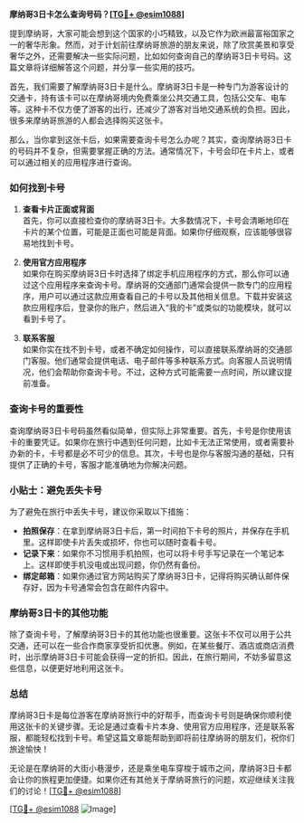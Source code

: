 **摩纳哥3日卡怎么查询号码？[[TG💪+ @esim1088](https://t.me/s/esim1088)]**

提到摩纳哥，大家可能会想到这个国家的小巧精致，以及它作为欧洲最富裕国家之一的奢华形象。然而，对于计划前往摩纳哥旅游的朋友来说，除了欣赏美景和享受奢华之外，还需要解决一些实际问题，比如如何查询自己的摩纳哥3日卡号码。这篇文章将详细解答这个问题，并分享一些实用的技巧。

首先，我们需要了解摩纳哥3日卡是什么。摩纳哥3日卡是一种专门为游客设计的交通卡，持有该卡可以在摩纳哥境内免费乘坐公共交通工具，包括公交车、电车等。这种卡不仅方便了游客的出行，还减少了游客对当地交通系统的负担。因此，很多来摩纳哥旅游的人都会选择购买这张卡。

那么，当你拿到这张卡后，如果需要查询卡号怎么办呢？其实，查询摩纳哥3日卡的号码并不复杂，但需要掌握正确的方法。通常情况下，卡号会印在卡片上，或者可以通过相关的应用程序进行查询。

### 如何找到卡号

1. **查看卡片正面或背面**  
   首先，你可以直接检查你的摩纳哥3日卡。大多数情况下，卡号会清晰地印在卡片的某个位置，可能是正面也可能是背面。如果你仔细观察，应该能够很容易地找到卡号。

2. **使用官方应用程序**  
   如果你在购买摩纳哥3日卡时选择了绑定手机应用程序的方式，那么你可以通过这个应用程序来查询卡号。摩纳哥的交通部门通常会提供一款专门的应用程序，用户可以通过这款应用查看自己的卡号以及其他相关信息。下载并安装这款应用程序后，登录你的账户，然后进入“我的卡”或类似的功能模块，就可以看到卡号了。

3. **联系客服**  
   如果你实在找不到卡号，或者不确定如何操作，可以直接联系摩纳哥的交通部门客服。他们通常会提供电话、电子邮件等多种联系方式。向客服人员说明情况，他们会帮助你查询卡号。不过，这种方式可能需要一点时间，所以建议提前准备。

### 查询卡号的重要性

查询摩纳哥3日卡号码虽然看似简单，但实际上非常重要。首先，卡号是你使用该卡的重要凭证。如果你在旅行中遇到任何问题，比如卡无法正常使用，或者需要补办新的卡，卡号都是必不可少的信息。其次，卡号也是你与客服沟通的基础，只有提供了正确的卡号，客服才能准确地为你解决问题。

### 小贴士：避免丢失卡号

为了避免在旅行中丢失卡号，建议你采取以下措施：

- **拍照保存**：在拿到摩纳哥3日卡后，第一时间拍下卡号的照片，并保存在手机里。这样即使卡片丢失或损坏，你也可以随时查看卡号。
- **记录下来**：如果你不习惯用手机拍照，也可以将卡号手写记录在一个笔记本上。这样即使手机没电或出现问题，你仍然有备份。
- **绑定邮箱**：如果你通过官方网站购买了摩纳哥3日卡，记得将购买确认邮件保存好，因为卡号通常会包含在邮件内容中。

### 摩纳哥3日卡的其他功能

除了查询卡号，了解摩纳哥3日卡的其他功能也很重要。这张卡不仅可以用于公共交通，还可以在一些合作商家享受折扣优惠。例如，在某些餐厅、酒店或商店消费时，出示摩纳哥3日卡可能会获得一定的折扣。因此，在旅行期间，不妨多留意这些信息，以便更好地利用这张卡。

### 总结

摩纳哥3日卡是每位游客在摩纳哥旅行中的好帮手，而查询卡号则是确保你顺利使用这张卡的关键步骤。无论是通过查看卡片本身、使用官方应用程序，还是联系客服，都能轻松找到卡号。希望这篇文章能帮助到即将前往摩纳哥的朋友们，祝你们旅途愉快！

无论是在摩纳哥的大街小巷漫步，还是乘坐电车穿梭于城市之间，摩纳哥3日卡都会让你的旅程更加便捷。如果你还有其他关于摩纳哥旅行的问题，欢迎继续关注我们的讨论！[[TG💪+ @esim1088](https://t.me/s/esim1088)]

[[TG💪+ @esim1088](https://t.me/s/esim1088) ![Image](https://i.postimg.cc/4NQfJmqS/Snipaste-2025-05-13-00-14-12.png)]